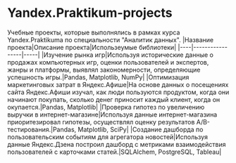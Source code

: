 # Yandex.Praktikum-projects
Учебные проекты, которые выполнялись в рамках курса Yandex.Praktikuma по специальности "Аналитик данных".
|Название проекта|Описание проекта|Использеумые библиотеки|
|----|-----------------|-----|
|Изучение рынка игр|Используя исторические данные о продажах компьютерных игр, оценки пользователей и экспертов, жанры и платформы, выявлял закономерности, определяющие успешность игры.|Pandas, Matplotlib, NumPy|
|Оптимизация маркетинговых затрат в Яндекс.Афише|На основе данных о посещениях сайта Яндекс.Афиши изучал, как люди пользуются продуктом, когда они начинают покупать, сколько денег приносит каждый клиент, когда он окупается.|Pandas, Matplotlib|
|Проверка гипотез по увеличению выручки в интернет-магазине|Используя данные интернет-магазина приоритезировал гипотезы, осуществлял оценку результатов A/B-тестирования.|Pandas, Matplotlib, SciPy|
|Создание дашборда по пользовательским событиям для агрегатора новостей|Используя данные Яндекс.Дзена построил дашборд с метриками взаимодействия пользователей с карточками статей.|SQLAlchem, PostgreSQL, Tableau|
